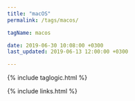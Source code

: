 ```yaml
---
title: "macOS"
permalink: /tags/macos/

tagName: macos

date: 2019-06-30 10:08:00 +0300
last_updated: 2019-06-13 12:00:00 +0300

---
```


{% include taglogic.html %}

{% include links.html %}
